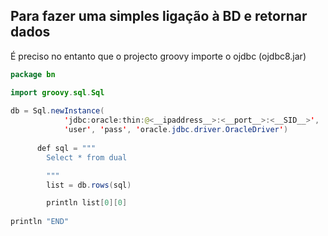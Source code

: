 ## Para fazer uma simples ligação à BD e retornar dados
  
É preciso no entanto que o projecto groovy importe o ojdbc (ojdbc8.jar)  
  
```java
package bn

import groovy.sql.Sql
 
db = Sql.newInstance(
            'jdbc:oracle:thin:@<__ipaddress__>:<__port__>:<__SID__>',
            'user', 'pass', 'oracle.jdbc.driver.OracleDriver')
 
      def sql = """
		Select * from dual 		

        """
        list = db.rows(sql)

		println list[0][0]    
		
println "END"
```
